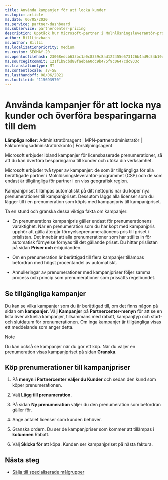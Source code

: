 ```yaml
---
title: Använda kampanjer för att locka kunder
ms.topic: article
ms.date: 06/05/2020
ms.service: partner-dashboard
ms.subservice: partnercenter-pricing
description: Upptäck hur Microsoft-partner i Molnlösningsleverantör-programmet kan köpa prenumerationer till kampanjpris och spara pengar till sina kunder.
author: BillLinzbach
ms.author: BillLi
ms.localizationpriority: medium
ms.custom: SEOMAY.20
ms.openlocfilehash: 23068edcb633bc1a0c8359c8ad122455e573126b4ad9c54b10d105f9156b002c
ms.sourcegitcommit: 121f1b9cbd88faeba60dc9b475f9c0647cdc933c
ms.translationtype: MT
ms.contentlocale: sv-SE
ms.lasthandoff: 08/06/2021
ms.locfileid: "115693970"
---
```

# <a name="use-promotions-to-attract-new-customers-and-pass-the-savings-on-to-them"></a>Använda kampanjer för att locka nya kunder och överföra besparingarna till dem



**Lämpliga roller:** Administratörsagent | MPN-partneradministratör | Faktureringsadministratörskonto | Försäljningsagent


Microsoft erbjuder ibland kampanjer för licensbaserade prenumerationer, så att du kan överföra besparingarna till kunder och utöka din verksamhet. 

Microsoft erbjuder två typer av kampanjer: de som är tillgängliga för alla berättigade partner i Molnlösningsleverantör-programmet (CSP) och de som endast är tillgängliga för partner i en viss geografisk region.

Kampanjpriset tillämpas automatiskt på ditt nettopris när du köper nya prenumerationer till kampanjpriset. Dessutom läggs alla licenser som du lägger till i en prenumeration som köpts med kampanjpris till kampanjpriset. 

Ta en stund och granska dessa viktiga fakta om kampanjer:

- En prenumerations kampanjpris gäller endast för prenumerationens varaktighet. När en prenumeration som du har köpt med kampanjpris upphör att gälla återgår förnyelseprenumerationens pris till priset i prislistan. Det innebär att alla prenumerationer som har ställts in för automatisk förnyelse förnyas till det gällande priset. Du hittar prislistan på sidan **Priser och** erbjudanden.

- Om en prenumeration är berättigad till flera kampanjer tillämpas befordran med högst procentandel av automatiskt.

- Annulleringar av prenumerationer med kampanjpriser följer samma process och princip som prenumerationer som prissätts regelbundet.

## <a name="see-available-promotions"></a>Se tillgängliga kampanjer

Du kan se vilka kampanjer som du är berättigad till, om det finns någon på sidan om **kampanjer**. Välj **Kampanjer** på **Partnercenter-menyn** för att se en lista över aktuella kampanjer, tillsammans med rabatt, kampanjtyp och start- och slutdatum för prenumerationen. Om inga kampanjer är tillgängliga visas ett meddelande som anger detta. 

> [!NOTE]  
> Du kan också se kampanjer när du gör ett köp. När du väljer en prenumeration visas kampanjpriset på sidan **Granska**.

## <a name="purchase-subscriptions-at-promotion-prices"></a>Köp prenumerationer till kampanjpriser

1. På **menyn i Partnercenter** **väljer du Kunder** och sedan den kund som köper prenumerationen. 

2. Välj **Lägg till prenumeration.**

3. På sidan **Ny prenumeration** väljer du den prenumeration som befordran gäller för.

4. Ange antalet licenser som kunden behöver. 

5. Granska ordern. Du ser de kampanjpriser som kommer att tillämpas i **kolumnen** Rabatt.  

6. Välj **Skicka för** att köpa. Kunden ser kampanjpriset på nästa faktura.  


## <a name="next-steps"></a>Nästa steg

- [Sälja till specialiserade målgrupper](sell-to-education-customers.md)